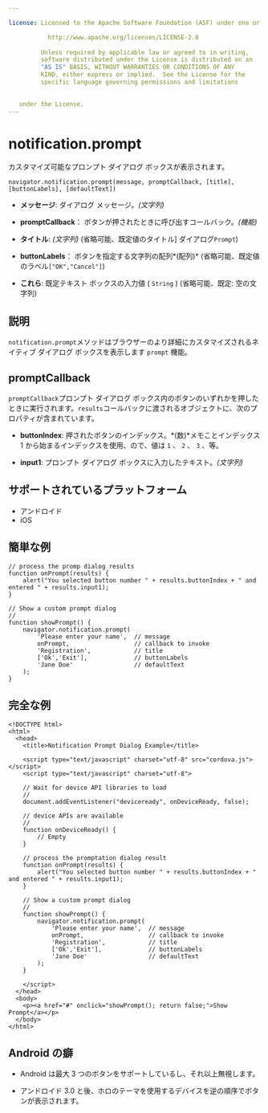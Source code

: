 ```yaml
---

license: Licensed to the Apache Software Foundation (ASF) under one or more contributor license agreements. See the NOTICE file distributed with this work for additional information regarding copyright ownership. The ASF licenses this file to you under the Apache License, Version 2.0 (the "License"); you may not use this file except in compliance with the License. You may obtain a copy of the License at

           http://www.apache.org/licenses/LICENSE-2.0
    
         Unless required by applicable law or agreed to in writing,
         software distributed under the License is distributed on an
         "AS IS" BASIS, WITHOUT WARRANTIES OR CONDITIONS OF ANY
         KIND, either express or implied.  See the License for the
         specific language governing permissions and limitations
    

   under the License.
---
```


# notification.prompt

カスタマイズ可能なプロンプト ダイアログ ボックスが表示されます。

    navigator.notification.prompt(message, promptCallback, [title], [buttonLabels], [defaultText])
    

*   **メッセージ**: ダイアログ メッセージ。*(文字列)*

*   **promptCallback**： ボタンが押されたときに呼び出すコールバック。*(機能)*

*   **タイトル**: *(文字列)* (省略可能、既定値のタイトル] ダイアログ`Prompt`)

*   **buttonLabels**： ボタンを指定する文字列の配列*(配列)* (省略可能、既定値のラベル`["OK","Cancel"]`)

*   **これら**: 既定テキスト ボックスの入力値 ( `String` ) (省略可能、既定: 空の文字列)

## 説明

`notification.prompt`メソッドはブラウザーのより詳細にカスタマイズされるネイティブ ダイアログ ボックスを表示します `prompt` 機能。

## promptCallback

`promptCallback`プロンプト ダイアログ ボックス内のボタンのいずれかを押したときに実行されます。`results`コールバックに渡されるオブジェクトに、次のプロパティが含まれています。

*   **buttonIndex**: 押されたボタンのインデックス。*(数)*メモことインデックス 1 から始まるインデックスを使用、ので、値は `1` 、 `2` 、 `3` 、等。

*   **input1**: プロンプト ダイアログ ボックスに入力したテキスト。*(文字列)*

## サポートされているプラットフォーム

*   アンドロイド
*   iOS

## 簡単な例

    // process the promp dialog results
    function onPrompt(results) {
        alert("You selected button number " + results.buttonIndex + " and entered " + results.input1);
    }
    
    // Show a custom prompt dialog
    //
    function showPrompt() {
        navigator.notification.prompt(
            'Please enter your name',  // message
            onPrompt,                  // callback to invoke
            'Registration',            // title
            ['Ok','Exit'],             // buttonLabels
            'Jane Doe'                 // defaultText
        );
    }
    

## 完全な例

    <!DOCTYPE html>
    <html>
      <head>
        <title>Notification Prompt Dialog Example</title>
    
        <script type="text/javascript" charset="utf-8" src="cordova.js"></script>
        <script type="text/javascript" charset="utf-8">
    
        // Wait for device API libraries to load
        //
        document.addEventListener("deviceready", onDeviceReady, false);
    
        // device APIs are available
        //
        function onDeviceReady() {
            // Empty
        }
    
        // process the promptation dialog result
        function onPrompt(results) {
            alert("You selected button number " + results.buttonIndex + " and entered " + results.input1);
        }
    
        // Show a custom prompt dialog
        //
        function showPrompt() {
            navigator.notification.prompt(
                'Please enter your name',  // message
                onPrompt,                  // callback to invoke
                'Registration',            // title
                ['Ok','Exit'],             // buttonLabels
                'Jane Doe'                 // defaultText
            );
        }
    
        </script>
      </head>
      <body>
        <p><a href="#" onclick="showPrompt(); return false;">Show Prompt</a></p>
      </body>
    </html>
    

## Android の癖

*   Android は最大 3 つのボタンをサポートしているし、それ以上無視します。

*   アンドロイド 3.0 と後、ホロのテーマを使用するデバイスを逆の順序でボタンが表示されます。